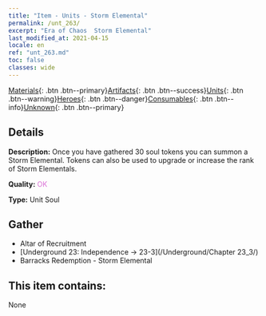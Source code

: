 ```yaml
---
title: "Item - Units - Storm Elemental"
permalink: /unt_263/
excerpt: "Era of Chaos  Storm Elemental"
last_modified_at: 2021-04-15
locale: en
ref: "unt_263.md"
toc: false
classes: wide
---
```

 [Materials](/Items/){: .btn .btn--primary}[Artifacts](/Items/Artifacts/){: .btn .btn--success}[Units](/Items/Units/){: .btn .btn--warning}[Heroes](/Items/Heroes/){: .btn .btn--danger}[Consumables](/Items/Consumables/){: .btn .btn--info}[Unknown](/Items/Unknown/){: .btn .btn--primary}

## Details
 **Description:** Once you have gathered 30 soul tokens you can summon a Storm Elemental. Tokens can also be used to upgrade or increase the rank of Storm Elementals.

 **Quality:** <span style="color: #DA70D6">OK</span>

 **Type:** Unit Soul

## Gather

*    Altar of Recruitment 
*    [Underground 23: Independence -> 23-3](/Underground/Chapter 23_3/) 
*    Barracks Redemption - Storm Elemental 

## This item contains:

  None

